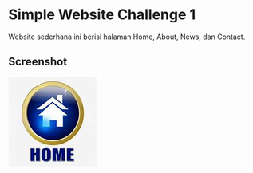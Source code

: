 # Simple Website Challenge 1
Website sederhana ini berisi halaman Home, About, News, dan Contact.

## Screenshot
![Screenshot](assets/images/home.jpg)
